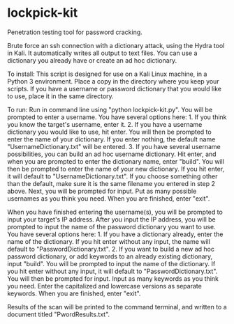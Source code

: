 # lockpick-kit
Penetration testing tool for password cracking.

Brute force an ssh connection with a dictionary attack, using the Hydra tool in Kali. It automatically writes all output to text files. 
You can use a dictionary you already have or create an ad hoc dictionary.

To install: This script is designed for use on a Kali Linux machine, in a Python 3 environment. Place a copy in the directory where you 
keep your scripts. If you have a username or password dictionary that you would like to use, place it in the same directory.

To run: Run in command line using "python lockpick-kit.py". You will be prompted to enter a username. You have several options here:
	1. If you think you know the target's username, enter it.
	2. If you have a username dictionary you would like to use, hit enter. You will then be prompted to enter the name of your
		dictionary. If you enter nothing, the default name "UsernameDictionary.txt" will be entered.
	3. If you have several username possibilities, you can build an ad hoc username dictionary. Hit enter, and when you are prompted
		to enter the dictionary name, enter "build". You will then be prompted to enter the name of your new dictionary. If you
		hit enter, it will default to "UsernameDictionary.txt". If you choose something other than the default, make sure it is
		the same filename you entered in step 2 above. Next, you will be prompted for input. Put as many possible usernames as 
		you think you need. When you are finished, enter "exit".

When you have finished entering the username(s), you will be prompted to input your target's IP address. After you input the IP address,
you will be prompted to input the name of the password dictionary you want to use. You have several options here:
	1. If you have a dictionary already, enter the name of the dictionary. If you hit enter without any input, the name will default
		to "PasswordDictionary.txt".
	2. If you want to build a new ad hoc password dictionary, or add keywords to an already existing dictionary, input "build". You
		will be prompted to input the name of the dictionary. If you hit enter without any input, it will default to
		"PasswordDictionary.txt". You will then be prompted for input. Input as many keywords as you think you need. Enter the 
		capitalized and lowercase versions as separate keywords. When you are finished, enter "exit".

Results of the scan will be printed to the command terminal, and written to a document titled "PwordResults.txt".

